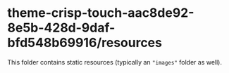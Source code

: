 # theme-crisp-touch-aac8de92-8e5b-428d-9daf-bfd548b69916/resources

This folder contains static resources (typically an `"images"` folder as well).
